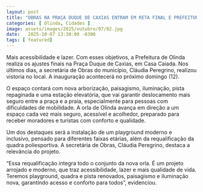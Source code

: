 ```yaml
---
layout: post
title: "OBRAS NA PRAÇA DUQUE DE CAXIAS ENTRAM EM RETA FINAL E PREFEITURA DE OLINDA DEFINE DATA PARA INAUGURAÇÃO"
categories: [ Olinda, Cidades ]
image: assets/images/2025/outubro/07/02.jpg
date:   2025-10-07 13:30:00 -0300
tags: [ featured]
---
```

Mais acessibilidade e lazer. Com esses objetivos, a Prefeitura de Olinda realiza os ajustes finais na Praça Duque de Caxias, em Casa Caiada. Nos últimos dias, a secretária de Obras do município, Cláudia Peregrino, realizou vistoria no local. A inauguração acontecerá no próximo domingo (12).

O espaço contará com nova arborização, paisagismo, iluminação, pista repaginada e uma estação elevatória, que vai garantir deslocamento mais seguro entre a praça e a praia, especialmente para pessoas com dificuldades de mobilidade. A orla de Olinda avança em direção a um espaço cada vez mais seguro, acessível e acolhedor, preparado para receber moradores e turistas com conforto e qualidade.

Um dos destaques será a instalação de um playground moderno e inclusivo, pensado para diferentes faixas etárias, além da requalificação da quadra poliesportiva. A secretária de Obras, Cláudia Peregrino, destaca a relevância do projeto.

“Essa requalificação integra todo o conjunto da nova orla. É um projeto arrojado e moderno, que traz acessibilidade, lazer e mais qualidade de vida. Teremos playground, quadra e pista renovados, paisagismo e iluminação nova, garantindo acesso e conforto para todos”, evidenciou.